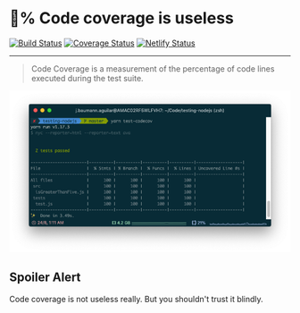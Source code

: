 # 💯% Code coverage is useless

[![Build Status](https://action-badges.now.sh/baumannzone/100-code-coverage-is-useless?action=Run%20Tests)](https://action-badges.now.sh/baumannzone/100-code-coverage-is-useless?action=Run%20Tests)
[![Coverage Status](https://coveralls.io/repos/github/baumannzone/100-code-coverage-is-useless/badge.svg?branch=master)](https://coveralls.io/github/baumannzone/100-code-coverage-is-useless?branch=master)
[![Netlify Status](https://api.netlify.com/api/v1/badges/c0f298bd-8ad3-4649-a8d2-13b01857f855/deploy-status)](https://app.netlify.com/sites/100-code-coverage-is-useless/deploys)

---

> Code Coverage is a measurement of the percentage of code lines executed during the test suite.

![CodeCov Terminal](./assets/terminal-codecov.png)

## Spoiler Alert
Code coverage is not useless really. But you shouldn't trust it blindly.